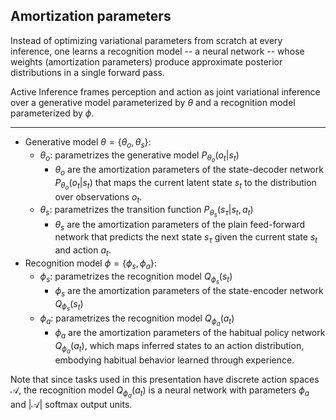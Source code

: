 ## Amortization parameters

Instead of optimizing variational parameters from scratch at every inference, one learns a recognition model -- a neural network -- whose weights (amortization parameters) produce approximate posterior distributions in a single forward pass.

Active Inference frames perception and action as joint variational inference over a generative model parameterized by $\theta$ and a recognition model parameterized by $\phi$.

---

- Generative model $\theta = \{\theta_o, \theta_s\}$: 
  - $\theta_o$: parametrizes the generative model $P_{\theta_o}(o_t|s_t)$
    - $\theta_o$ are the amortization parameters of the state-decoder network $P_{\theta_o}(o_t|s_t)$ that maps the current latent state $s_t$ to the distribution over observations $o_t$.
  - $\theta_s$: parametrizes the transition function $P_{\theta_s}(s_\tau|s_{t},a_{t})$
    - $\theta_s$ are the amortization parameters of the plain feed-forward network that predicts the next state $s_\tau$ given the current state $s_t$ and action $a_t$.
- Recognition model $\phi = \{\phi_s, \phi_a\}$:
  - $\phi_s$: parametrizes the recognition model $Q_{\phi_s}(s_t)$
    - $\phi_s$ are the amortization parameters of the state-encoder network $Q_{\phi_s}(s_t)$
  - $\phi_a$: parametrizes the recognition model $Q_{\phi_a}(a_t)$
    - $\phi_a$ are the amortization parameters of the habitual policy network $Q_{\phi_a}(a_t)$, which maps inferred states to an action distribution, embodying habitual behavior learned through experience.

Note that since tasks used in this presentation have discrete action spaces $\mathcal{A}$, the recognition model $Q_{\phi_a}(a_t)$ is a neural network with parameters $\phi_a$ and $|\mathcal{A}|$ softmax output units.